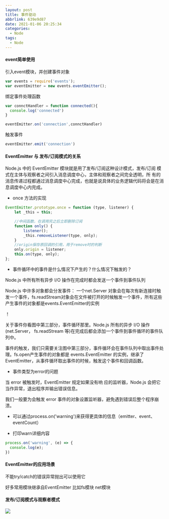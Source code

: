 ```yaml
---
layout: post
title: 事件驱动
abbrlink: 639e9d87
date: 2021-01-06 20:25:34
categories:
  - Node
tags:
  - Node
---
```


#### event简单使用

引入event模块，并创建事件对象

```javascript
var events = require('events');
var eventEmitter = new events.eventEmitter();
```

绑定事件处理函数

```javascript
var connctHandler = function connected(){
  console.log('connected')
}

eventEmitter.on('connection',connctHandler)
```

触发事件

```javascript
eventEmitter.emit('connection')
```

#### EventEmitter 与 发布/订阅模式的关系

Node.js 中的 EventEmitter 模块就是用了发布/订阅这种设计模式，发布/订阅 模式在主体与观察者之间引入消息调度中心，主体和观察者之间完全透明，所  有的消息传递过程都通过消息调度中心完成，也就是说具体的业务逻辑代码将会是在消息调度中心内完成。

+ once 方法的实现

```javascript
EventEmitter.prototype.once = function (type, listener) {
    let _this = this;

    //中间函数，在调用完之后立即删除订阅
    function only() {
        listener();
        _this.removeListener(type, only);
    }
    //origin保存原回调的引用，用于remove时的判断
    only.origin = listener;
    this.on(type, only);
};
```

+ 事件循环中的事件是什么情况下产生的？什么情况下触发的？

Node.js 中所有所有异步 I/O 操作在完成时都会发送一个事件到事件队列

Node.js 中许多对象都会分发事件： 一个net.Server 对象会在每次有新连接时触发一个事件，fs.readStream对象会在文件被打开的时候触发一个事件，所有这些产生事件的对象都是events.EventEmitter的实例

！[](0001.png)

关于事件你看图中第三部分，事件循环那里。Node.js 所有的异步 I/O 操作(net.Server， fs.readStream 等)在完成后都会添加一个事件到事件循环的事件队列中。

事件的触发，我们只需要关注图中第三部分，事件循环会在事件队列中取出事件处理。fs.open产生事件的对象都是 events.EventEmitter 的实例，继承了EventEmitter，从事件循环取出事件的时候，触发这个事件和回调函数。

+ 事件类型为error的问题

当 error 被触发时，EventEmitter 规定如果没有响 应的监听器，Node.js 会把它当作异常，退出程序并输出错误信息。

我们一般要为会触发 error 事件的对象设置监听器，避免遇到错误后整个程序崩溃。

+ 可以通过process.on('warning')来获得更具体的信息（emitter、event、eventCount）

+ 打印warn详细内容

```javascript
process.on('warning', (e) => {
  console.log(e);
})
```

#### EventEmitter的应用场景

不能try/catch的错误异常抛出可以使用它

好多常用模块继承自EventEmitter 比如fs模块 net模块

#### 发布/订阅模式与观察者模式

![](0002.png)